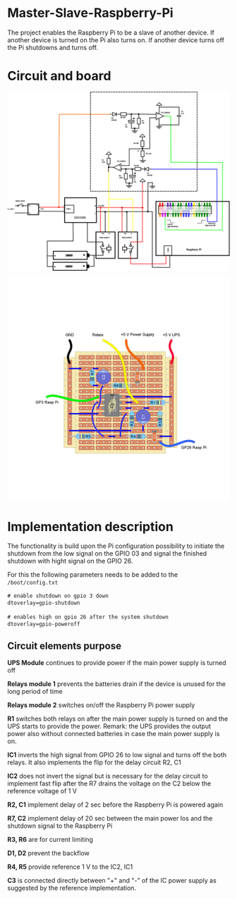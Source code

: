# Master-Slave-Raspberry-Pi
The project enables the Raspberry Pi to be a slave of another device.
If another device is turned on the Pi also turns on.
If another device turns off the Pi shutdowns and turns off.

# Circuit and board

![Circuit](./Circuit.svg)

![Circuit board](./TriPadBoard.png)

# Implementation description
The functionality is build upon the Pi configuration possibility to initiate the shutdown from the low signal on the GPIO 03 and signal the finished shutdown with hight signal on the GPIO 26.

For this the following parameters needs to be added to the `/boot/config.txt`
```
# enable shutdown on gpio 3 down
dtoverlay=gpio-shutdown

# enables high on gpio 26 after the system shutdown
dtoverlay=gpio-poweroff
```

## Circuit elements purpose

**UPS Module** continues to provide power if the main power supply is turned off

**Relays module 1** prevents the batteries drain if the device is unused for the long period of time

**Relays module 2** switches on/off the Raspberry Pi power supply

**R1** switches both relays on after the main power supply is turned on and the UPS starts to provide the power. Remark: the UPS provides the output power also without connected batteries in case the main power supply is on.
 
**IC1** inverts the high signal from GPIO 26 to low signal and turns off the both relays. It also implements the flip for the delay circuit R2, C1

**IC2** does not invert the signal but is necessary for the delay circuit to implement fast flip after the R7 drains the voltage on the C2 below the reference voltage of 1 V

**R2, C1** implement delay of 2 sec before the Raspberry Pi is powered again

**R7, C2** implement delay of 20 sec between the main power los and the shutdown signal to the Raspberry Pi

**R3, R6** are for current limiting

**D1, D2** prevent the backflow

**R4, R5** provide reference 1 V to the IC2, IC1 

**C3** is connected directly between "+" and "-" of the IC power supply as suggested by the reference implementation.


